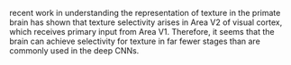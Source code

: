 recent work in understanding the representation of texture in the primate brain has shown that texture selectivity arises in Area V2 of visual cortex, which receives primary input from Area V1. Therefore, it seems that the brain can achieve selectivity for texture in far fewer stages than are commonly used in the deep CNNs.